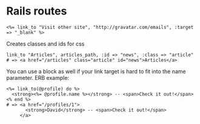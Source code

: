 # Rails routes
```
<%= link_to "Visit other site", "http://gravatar.com/emails", :target => "_blank" %>
```

Creates classes and ids for css
```
link_to "Articles", articles_path, :id => "news", :class => "article"
# => <a href="/articles" class="article" id="news">Articles</a>
```

You can use a block as well if your link target is hard to fit into the name parameter. ERB example:
```
<%= link_to(@profile) do %>
  <strong><%= @profile.name %></strong> -- <span>Check it out!</span>
<% end %>
# => <a href="/profiles/1">
       <strong>David</strong> -- <span>Check it out!</span>
     </a>
```